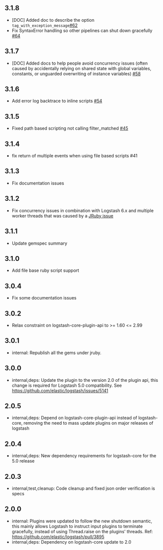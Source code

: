 ## 3.1.8
 - [DOC] Added doc to describe the option `tag_with_exception_message`[#62](https://github.com/logstash-plugins/logstash-filter-ruby/pull/62)
 - Fix SyntaxError handling so other pipelines can shut down gracefully [#64](https://github.com/logstash-plugins/logstash-filter-ruby/pull/64)

## 3.1.7
  - [DOC] Added docs to help people avoid concurrency issues (often caused by accidentally relying on shared state with global variables, constants, or unguarded overwriting of instance variables) [#58](https://github.com/logstash-plugins/logstash-filter-ruby/issues/58)

## 3.1.6
  - Add error log backtrace to inline scripts [#54](https://github.com/logstash-plugins/logstash-filter-ruby/pull/54)

## 3.1.5
  - Fixed path based scripting not calling filter\_matched [#45](https://github.com/logstash-plugins/logstash-filter-ruby/issues/45)

## 3.1.4
  - fix return of multiple events when using file based scripts #41

## 3.1.3
  - Fix documentation issues

## 3.1.2
  - Fix concurrency issues in combination with Logstash 6.x and multiple worker threads that was caused by a [JRuby issue](https://github.com/jruby/jruby/issues/4868)

## 3.1.1
  - Update gemspec summary

## 3.1.0
  - Add file base ruby script support

## 3.0.4
  - Fix some documentation issues

## 3.0.2
  - Relax constraint on logstash-core-plugin-api to >= 1.60 <= 2.99

## 3.0.1
 - internal: Republish all the gems under jruby.

## 3.0.0
 - internal,deps: Update the plugin to the version 2.0 of the plugin api, this change is required for Logstash 5.0 compatibility. See https://github.com/elastic/logstash/issues/5141

## 2.0.5
 - internal,deps: Depend on logstash-core-plugin-api instead of logstash-core, removing the need to mass update plugins on major releases of logstash

## 2.0.4
 - internal,deps: New dependency requirements for logstash-core for the 5.0 release

## 2.0.3
 - internal,test,cleanup: Code cleanup and fixed json order verification is specs

## 2.0.0
 - internal: Plugins were updated to follow the new shutdown semantic, this mainly allows Logstash to instruct input plugins to terminate gracefully,
   instead of using Thread.raise on the plugins' threads. Ref: https://github.com/elastic/logstash/pull/3895
 - internal,deps: Dependency on logstash-core update to 2.0

